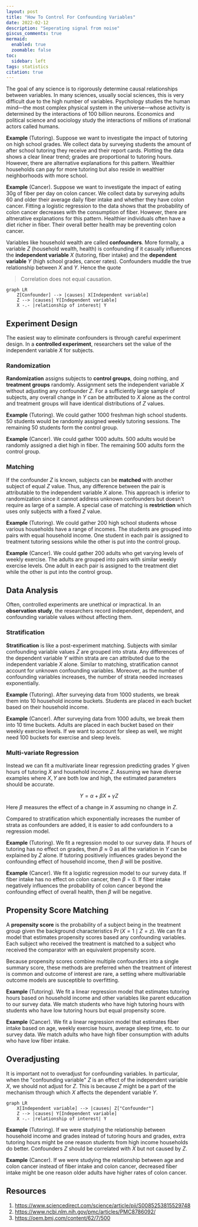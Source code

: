 ```yaml
---
layout: post
title: "How To Control For Confounding Variables"
date: 2022-02-12
description: "Seperating signal from noise"
giscus_comments: true
mermaid:
  enabled: true
  zoomable: false
toc:
  sidebar: left
tags: statistics
citation: true
---
```


The goal of any science is to rigorously determine causal relationships between variables. In many sciences, usually social sciences, this is very difficult due to the high number of variables. Psychology studies the human mind—the most complex physical system in the universe—whose activity is determined by the interactions of 100 billion neurons. Economics and political science and sociology study the interactions of millions of irrational actors called humans.

**Example** (Tutoring). Suppose we want to investigate the impact of tutoring on high school grades. We collect data by surveying students the amount of after school tutoring they receive and their report cards. Plotting the data shows a clear linear trend; grades are proportional to tutoring hours. However, there are alternative explanations for this pattern. Wealthier households can pay for more tutoring but also reside in wealthier neighborhoods with more school.

**Example** (Cancer). Suppose we want to investigate the impact of eating 30g of fiber per day on colon cancer. We collect data by surveying adults 60 and older their average daily fiber intake and whether they have colon cancer. Fitting a logistic regression to the data shows that the probability of colon cancer decreases with the consumption of fiber. However, there are altnerative explanations for this pattern. Healthier individuals often have a diet richer in fiber. Their overall better health may be preventing colon cancer.

Variables like household wealth are called **confounders**. More formally, a variable $Z$ (household wealth, health) is confounding if it casually influences the **independent variable** $X$ (tutoring, fiber intake) and the **dependent variable** $Y$ (high school grades, cancer rates). Confounders muddle the true relationship between $X$ and $Y$. Hence the quote

> Correlation does not equal causation.

```mermaid
graph LR
    Z[Confounder] --> |causes| X[Independent variable]
    Z --> |causes| Y[Independent variable]
    X -.- |relationship of interest| Y
```

## Experiment Design

The easiest way to eliminate confounders is through careful experiment design. In a **controlled experiment**, researchers set the value of the independent variable $X$ for subjects.

### Randomization

**Randomization** assigns subjects to **control groups**, doing nothing, and **treatment groups** randomly. Assignment sets the independent variable $X$ without adjusting any confounder $Z$. For a sufficiently large sample of subjects, any overall change in $Y$ can be attributed to $X$ alone as the control and treatment groups will have identical distributions of $Z$ values.

**Example** (Tutoring). We could gather 1000 freshman high school students. 50 students would be randomly assigned weekly tutoring sessions. The remaining 50 students form the control group.

**Example** (Cancer). We could gather 1000 adults. 500 adults would be randomly assigned a diet high in fiber. The remaining 500 adults form the control group.

### Matching

If the confounder $Z$ is known, subjects can be **matched** with another subject of equal $Z$ value. Thus, any difference between the pair is attributable to the independent variable $X$ alone. This approach is inferior to randomization since it cannot address unknown confounders but doesn't require as large of a sample. A special case of matching is **restriction** which uses only subjects with a fixed $Z$ value.

**Example** (Tutoring). We could gather 200 high school students whose various households have a range of incomes. The students are grouped into pairs with equal household income. One student in each pair is assigned to treatment tutoring sessions while the other is put into the control group.

**Example** (Cancer). We could gather 200 adults who get varying levels of weekly exercise. The adults are grouped into pairs with similar weekly exercise levels. One adult in each pair is assigned to the treatment diet while the other is put into the control group.

## Data Analysis

Often, controlled experiments are unethical or impractical. In an **observation study**, the researchers record independent, dependent, and confounding variable values without affecting them.

### Stratification

**Stratification** is like a post-experiment matching. Subjects with similar confounding variable values $Z$ are grouped into strata. Any differences of the dependent variable $Y$ within strata are can attributed due to the independent variable $X$ alone. Similar to matching, stratification cannot account for unknown confounding variables. Moreover, as the number of confounding variables increases, the number of strata needed increases exponentially.

**Example** (Tutoring). After surveying data from 1000 students, we break them into 10 household income buckets. Students are placed in each bucket based on their household income.

**Example** (Cancer). After surveying data from 1000 adults, we break them into 10 time buckets. Adults are placed in each bucket based on their weekly exercise levels. If we want to account for sleep as well, we might need 100 buckets for exercise and sleep levels.

### Multi-variate Regression

Instead we can fit a multivariate linear regression predicting grades $Y$ given hours of tutoring $X$ and household income $Z$. Assuming we have diverse examples where $X, Y$ are both low and high, the estimated parameters should be accurate.

$$
Y = \alpha + \beta X + \gamma Z
$$

Here $\beta$ measures the effect of a change in $X$ assuming no change in $Z$.

Compared to stratification which exponentially increases the number of strata as confounders are added, it is easier to add confounders to a regression model.

**Example** (Tutoring). We fit a regression model to our survey data. If hours of tutoring has no effect on grades, then $\beta \approx 0$ as all the variation in $Y$ can be explained by $Z$ alone. If tutoring positively influences grades beyond the confounding effect of household income, then $\beta$ will be positive.

**Example** (Cancer). We fit a logistic regression model to our survey data. If fiber intake has no effect on colon cancer, then $\beta = 0$. If fiber intake negatively influences the probability of colon cancer beyond the confounding effect of overall health, then $\beta$ will be negative.

## Propensity Score Matching

A **propensity score** is the probability of a subject being in the treatment group given the background characteristics $\Pr(X = 1 \mid Z = z)$. We can fit a model that estimates propensity scores based any confounding variables. Each subject who received the treatment is matched to a subject who received the comparator with an equivalent propensity score.

Because propensity scores combine multiple confounders into a single summary score, these methods are preferred when the treatment of interest is common and outcome of interest are rare, a setting where multivariable outcome models are susceptible to overfitting.

**Example** (Tutoring). We fit a linear regression model that estimates tutoring hours based on household income and other variables like parent education to our survey data. We match students who have high tutoring hours with students who have low tutoring hours but equal propensity score.

**Example** (Cancer). We fit a linear regression model that estimates fiber intake based on age, weekly exercise hours, average sleep time, etc. to our survey data. We match adults who have high fiber consumption with adults who have low fiber intake.

## Overadjusting

It is important not to overadjust for confounding variables. In particular, when the "confounding variable" $Z$ is an effect of the independent variable $X$, we should not adjust for $Z$. This is because $Z$ might be a part of the mechanism through which $X$ affects the dependent variable $Y$.

```mermaid
graph LR
    X[Independent variable] --> |causes| Z["Confounder"]
    Z --> |causes| Y[Independent variable]
    X -.- |relationship of interest| Y
```

**Example** (Tutoring). If we were studying the relationship between household income and grades instead of tutoring hours and grades, extra tutoring hours might be one reason students from high income households do better. Confounders $Z$ should be correlated with $X$ but not caused by $Z$.

**Example** (Cancer). If we were studying the relationship between age and colon cancer instead of fiber intake and colon cancer, decreased fiber intake might be one reason older adults have higher rates of colon cancer.

## Resources

1. https://www.sciencedirect.com/science/article/pii/S0085253815529748
2. https://www.ncbi.nlm.nih.gov/pmc/articles/PMC8786092/
3. https://oem.bmj.com/content/62/7/500
